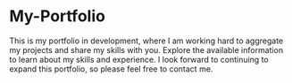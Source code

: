 # My-Portfolio
This is my portfolio in development, where I am working hard to aggregate my projects and share my skills with you. Explore the available information to learn about my skills and experience. I look forward to continuing to expand this portfolio, so please feel free to contact me.
